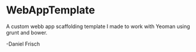 # WebAppTemplate

A custom webb app scaffolding template I made to work with Yeoman using grunt and bower.

-Daniel Frisch
